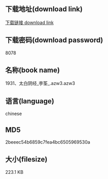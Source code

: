 ## 下载地址(download link)
[下载链接 download link](https://voluble-croquembouche-d321dc.netlify.app/?s=1931%E3%80%81%E5%A4%AA%E7%99%BD%E9%98%B4%E7%BB%8F_%E6%9D%8E%E7%AD%8C_.azw3)

## 下载密码(download password)
8078

## 名称(book name)
1931、太白阴经_李筌_.azw3.azw3

## 语言(language)
chinese

## MD5
2beeec54b6859c7fea4bc6505969530a

## 大小(filesize)
223.1 KB
